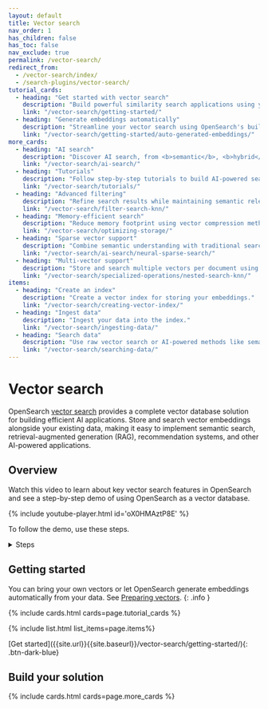 ```yaml
---
layout: default
title: Vector search
nav_order: 1
has_children: false
has_toc: false
nav_exclude: true
permalink: /vector-search/
redirect_from:
  - /vector-search/index/
  - /search-plugins/vector-search/
tutorial_cards:
  - heading: "Get started with vector search"
    description: "Build powerful similarity search applications using your existing vectors or embeddings"
    link: "/vector-search/getting-started/"
  - heading: "Generate embeddings automatically"
    description: "Streamline your vector search using OpenSearch's built-in embedding generation"
    link: "/vector-search/getting-started/auto-generated-embeddings/"
more_cards:
  - heading: "AI search"
    description: "Discover AI search, from <b>semantic</b>, <b>hybrid</b>, and <b>multimodal</b> search to <b>RAG</b>"
    link: "/vector-search/ai-search/"
  - heading: "Tutorials"
    description: "Follow step-by-step tutorials to build AI-powered search for your applications"
    link: "/vector-search/tutorials/"
  - heading: "Advanced filtering"
    description: "Refine search results while maintaining semantic relevance"
    link: "/vector-search/filter-search-knn/"
  - heading: "Memory-efficient search"
    description: "Reduce memory footprint using vector compression methods"
    link: "/vector-search/optimizing-storage/"
  - heading: "Sparse vector support"
    description: "Combine semantic understanding with traditional search efficiency using <b>neural sparse search</b>"
    link: "/vector-search/ai-search/neural-sparse-search/"
  - heading: "Multi-vector support"
    description: "Store and search multiple vectors per document using nested fields"
    link: "/vector-search/specialized-operations/nested-search-knn/"
items:
  - heading: "Create an index"
    description: "Create a vector index for storing your embeddings."
    link: "/vector-search/creating-vector-index/"
  - heading: "Ingest data"
    description: "Ingest your data into the index."
    link: "/vector-search/ingesting-data/"
  - heading: "Search data"
    description: "Use raw vector search or AI-powered methods like semantic, hybrid, multimodal, or neural sparse search. Add RAG to build conversational search."
    link: "/vector-search/searching-data/"
---
```


# Vector search

OpenSearch [vector search]({{site.url}}{{site.baseurl}}/vector-search/getting-started/vector-search-basics/) provides a complete vector database solution for building efficient AI applications. Store and search vector embeddings alongside your existing data, making it easy to implement semantic search, retrieval-augmented generation (RAG), recommendation systems, and other AI-powered applications.

## Overview

Watch this video to learn about key vector search features in OpenSearch and see a step-by-step demo of using OpenSearch as a vector database.

{% include youtube-player.html id='oX0HMAztP8E' %}

To follow the demo, use these steps.

<details markdown="block">
  <summary>
    Steps
  </summary>
  {: .fs-5 .fw-700}

### Prerequisites
{:.no_toc} 

Download the sample data for this demo:

```bash
wget https://amazon-pqa.s3.amazonaws.com/amazon_pqa_headsets.json
```
{% include copy.html %}

Prepare data for bulk indexing into OpenSearch:

```bash
head -n 5000 amazon_pqa_headsets.json |  awk '{ print "{\"index\":{\"_index\":\"neural_search_pqa\"}}"; print;}'  > neural_search_amazon_pqa_headsets.json
```
{% include copy.html %}

Enable running machine learning (ML) models on data nodes (not recommended for production environments):

```json
PUT /_cluster/settings
{
  "persistent": {
    "plugins.ml_commons.only_run_on_ml_node": false
  }
}
```
{% include copy-curl.html %}

### Step 1: Register and deploy a model
{:.no_toc} 

Register and deploy an ML model provided by OpenSearch:

```json
POST /_plugins/_ml/models/_register?deploy=true
{
	"name": "huggingface/sentence-transformers/all-distilroberta-v1",
	"version": "1.0.1",
	"model_format": "TORCH_SCRIPT"
}
```
{% include copy-curl.html %}

Registering a model is an asynchronous task. OpenSearch returns a task ID for this task. Check the status of the task by using the Tasks API:

```json
GET /_plugins/_ml/tasks/<task_id>
```
{% include copy-curl.html %}

Once the task is complete, the task state will change to `COMPLETED` and the Tasks API response will contain a model ID for the registered model. Note the model ID; you'll use it in the following steps.

### Step 2: Create an ingest pipeline 
{:.no_toc} 

Create an ingest pipeline that will generate vector embeddings from text:

```json
PUT _ingest/pipeline/nlp-index-pipeline
{
  "processors" : [
    {
      "text_embedding": {
        "model_id": "<model_id>",
        "field_map": {
          "question_text": "question_vector"
        }
      }
    }
  ]
}
```
{% include copy-curl.html %}

Test the ingest pipeline:

```json
POST /_plugins/_ml/_predict/text_embedding/<model_id>
{
  "text_docs":[ "what does the package contain?"],
  "return_number": true,
  "target_response": ["sentence_embedding"]
}
```
{% include copy-curl.html %}

### Step 3: Create an index
{:.no_toc} 

Create a vector index and set the default ingest pipeline to the ingest pipeline created in the previous step:

```json
PUT /neural_search_pqa
{
  "settings": {
    "index.knn": true,
    "default_pipeline": "nlp-index-pipeline"
  },
  "mappings": {
    "properties": {
      "question_vector": {
        "type": "knn_vector",
        "dimension": 768
      }
    }
  }
}
```
{% include copy-curl.html %}

### Step 4: Ingest data
{:.no_toc} 

Ingest the data you prepared in the [Prerequisites](#prerequisites) section:

```bash
curl -XPOST -u "<username>:<password>" -k https://localhost:9200/_bulk --data-binary @neural_search_amazon_pqa_headsets.json  -H 'Content-Type: application/json'
```
{% include copy.html %}

If you're not running the Security plugin, omit the username and password:

```bash
curl -XPOST http://localhost:9200/_bulk --data-binary @neural_search_amazon_pqa_headsets.json  -H 'Content-Type: application/json'
```
{% include copy.html %}

Test the vector generation:

```json
GET /neural_search_pqa/_search
```
{% include copy-curl.html %}

### Step 5: Search the data
{:.no_toc} 

Now search the data using the following search methods.

#### Semantic search

To run a semantic search, send the following request:

```json
GET /neural_search_pqa/_search
{
  "size": 5, 
  "query": {
    "neural": {
      "question_vector": {
        "query_text": "what does the package contain?",
        "model_id": "<model_id>",
        "k": 5
      }
    }
  }
}
```
{% include copy-curl.html %}

#### Raw vector search 

To run a raw vector search using test embeddings, send the following request:

<details markdown="block">
  <summary>
    Request
  </summary>

```json
GET /neural_search_pqa/_search
{
  "query": {
    "knn": {
      "question_vector": {
        "vector": [
            0.002710069,
            -0.009941524,
            -0.010563275,
            -0.0010122135,
            -0.01606663,
            0.035004564,
            -0.024301449,
            0.036937017,
            0.0021445795,
            -0.018301377,
            0.028222118,
            0.03426478,
            0.06526259,
            -0.11439706,
            -0.05570727,
            -0.013401183,
            0.07173271,
            -0.008754317,
            -0.003892538,
            -0.04069254,
            -0.007873223,
            0.043676812,
            0.07628463,
            0.006414452,
            0.017962739,
            0.015939584,
            0.0035662137,
            -0.025271492,
            0.0003880734,
            -0.07922912,
            -0.055034645,
            -0.005235041,
            0.016212236,
            -0.0027856824,
            0.015833888,
            -0.008724626,
            0.07955987,
            -0.015250193,
            0.043985505,
            0.0161295,
            0.043298006,
            0.045120195,
            0.0008796525,
            0.025070759,
            0.02620675,
            0.0008109898,
            0.03925882,
            0.0014451992,
            -0.0106107555,
            0.01826351,
            0.03323938,
            -0.045674287,
            -0.0070893173,
            0.022116413,
            -0.04267077,
            -0.07391224,
            -0.007829025,
            -0.027157241,
            0.02210903,
            0.03281591,
            0.03863423,
            0.019042324,
            -0.008937828,
            -0.00822864,
            -0.0013345153,
            -0.012705528,
            0.024063895,
            0.06755618,
            -0.026645413,
            -0.044332504,
            -0.009713288,
            0.07448414,
            -0.037496917,
            -0.059190735,
            0.00071719656,
            0.054966882,
            -0.014735149,
            -0.012903547,
            -0.07329577,
            0.032558594,
            -0.0065674637,
            0.030938147,
            -0.000380445,
            0.03772217,
            0.065343246,
            -0.03851167,
            0.021905331,
            -0.031275578,
            -0.03284647,
            -0.0039149136,
            0.033011954,
            -0.015860643,
            0.056815848,
            0.018801196,
            0.036051515,
            0.030969055,
            -0.06881828,
            -0.07299447,
            0.011791604,
            0.036003478,
            0.085550085,
            -0.030811753,
            0.008854608,
            -0.00115729,
            0.058123615,
            0.031589605,
            -0.04637206,
            0.052185714,
            -0.008147512,
            -0.009668442,
            -0.020753473,
            -0.044140838,
            0.007126401,
            0.018284583,
            0.026957503,
            -0.06066957,
            0.005663597,
            -0.00054079125,
            -0.007547787,
            0.038137276,
            0.029036777,
            -0.050400596,
            -0.04595853,
            0.019300641,
            0.0750706,
            0.06053001,
            0.05319831,
            -0.040328506,
            -0.026151964,
            0.017703054,
            -0.009880278,
            -0.02431335,
            -0.016003195,
            0.017467672,
            -0.028064456,
            0.010797431,
            0.04620068,
            -0.035007767,
            -0.05585064,
            0.053512778,
            0.033208907,
            0.008550426,
            -0.0388121,
            -0.043947462,
            0.041298136,
            0.00632402,
            0.050902393,
            0.025355011,
            0.049950752,
            0.05057344,
            -0.030225132,
            0.068390064,
            0.011451242,
            0.022812577,
            -0.04050082,
            0.04564967,
            0.02095755,
            -0.008775425,
            0.02742215,
            0.0045154644,
            -0.022773914,
            -0.023864053,
            0.048423547,
            -0.02743273,
            0.023161013,
            -0.085432865,
            -0.027781866,
            0.045083255,
            -0.024330953,
            0.051298082,
            -0.014561553,
            0.019947212,
            -0.04762156,
            -0.08161497,
            -0.02915204,
            -0.05000734,
            0.016844928,
            0.06842721,
            -0.07254415,
            0.023711553,
            -0.065741085,
            -0.02294238,
            0.026964355,
            0.023867974,
            -0.036694836,
            0.031053912,
            -0.029109096,
            0.03979944,
            0.0066577485,
            -0.04632492,
            -0.002852599,
            0.104205936,
            -0.0015289283,
            -0.0031528969,
            -0.067211226,
            0.038498618,
            -0.044048615,
            0.07784984,
            -0.00019098066,
            -0.073304884,
            -0.025518911,
            -0.044625603,
            -0.015586972,
            0.029835561,
            0.012194141,
            -0.015629057,
            -0.020035604,
            -0.06611267,
            -0.011576042,
            -0.018833332,
            -0.0058776387,
            0.0015687104,
            0.042071432,
            0.035765655,
            0.036961976,
            -0.06410254,
            0.0069225053,
            0.009306832,
            -0.033220366,
            -0.0011623797,
            -0.05273565,
            -0.05313439,
            0.0040645716,
            0.015500928,
            -0.031550664,
            0.052280493,
            0.0037078348,
            -0.021173084,
            0.0150960395,
            0.078733385,
            0.0028686044,
            -0.005216703,
            -0.0036014854,
            0.050795995,
            -0.041090492,
            -0.04149299,
            -0.042463295,
            0.004432829,
            0.019274198,
            0.02163699,
            -0.009603396,
            -0.0049729077,
            -0.04318596,
            -0.087209016,
            -0.018899467,
            -0.010470672,
            -0.030606175,
            0.002642825,
            0.0075506642,
            0.021283865,
            0.02029468,
            -0.020240186,
            0.021211915,
            0.013999255,
            0.061195884,
            0.04166171,
            -0.052985657,
            -0.025418852,
            0.053535376,
            0.0052670254,
            0.00996464,
            0.022772988,
            -0.0067050382,
            0.011592934,
            0.00048262937,
            0.056712538,
            0.04335854,
            -0.018352322,
            0.021396462,
            -0.062193274,
            -0.07501798,
            -0.043138392,
            0.029762914,
            0.0022764541,
            -0.021794599,
            0.020765148,
            0.09824474,
            -0.0021401478,
            0.07763454,
            -0.0071393973,
            0.048322372,
            -0.0068628914,
            -0.01169711,
            0.0369351,
            0.056131776,
            0.007255264,
            0.014164492,
            0.047250435,
            0.037673194,
            -0.032006253,
            0.0064754435,
            -0.029092291,
            0.10371859,
            -0.04414858,
            -0.04181647,
            0.031237667,
            0.06330435,
            0.0009903753,
            0.015501904,
            -0.043972794,
            -0.07873341,
            -0.034613512,
            0.0045046876,
            0.02307906,
            0.000025955713,
            -0.026988667,
            -0.021876179,
            -0.061864477,
            -0.03174992,
            -0.020722676,
            -0.013450134,
            -0.07542003,
            0.032319948,
            -0.024602456,
            -0.0333397,
            0.012231298,
            0.041405365,
            0.038915142,
            -0.015581544,
            -0.019906731,
            0.05896227,
            -0.041462217,
            -0.017148478,
            0.026938373,
            0.016844902,
            0.04285087,
            -0.017774548,
            0.020407137,
            -0.051100556,
            0.020812236,
            0.07045972,
            -0.0051538153,
            0.0011321488,
            -0.011617311,
            0.022422142,
            -0.118273415,
            0.036936108,
            -0.0006845923,
            -0.020841764,
            -0.03182234,
            0.057517555,
            -0.033479884,
            -0.027451057,
            -0.043103144,
            0.008880055,
            -0.041282106,
            0.055030968,
            -0.04702203,
            0.056501582,
            0.014168417,
            0.02385893,
            -0.015406,
            0.02182121,
            -0.016413651,
            -0.010580059,
            -0.032921027,
            0.0029189822,
            -0.02338612,
            -0.022606278,
            0.04826292,
            -0.004382977,
            0.025545042,
            0.02886143,
            -0.060381353,
            -0.028612776,
            -0.07493492,
            0.00719094,
            0.015079185,
            -0.042235136,
            -0.01738928,
            -0.0015764751,
            0.0080654705,
            0.00045899878,
            0.02290927,
            -0.044065766,
            -0.027154867,
            0.019949641,
            0.024834728,
            0.035529647,
            -0.02206892,
            0.010913105,
            0.010024395,
            -0.029580403,
            0.02561486,
            -0.009437026,
            0.031584535,
            -0.03349992,
            0.017479446,
            0.03321881,
            0.04470709,
            -0.051657267,
            0.014068284,
            0.028261097,
            0.006924192,
            0.015599272,
            0.024204262,
            0.017719362,
            -0.009957364,
            0.042847835,
            -0.023584707,
            0.045098092,
            -0.023444502,
            -0.0037809366,
            -0.03454478,
            0.021056872,
            -0.043912865,
            -0.0390931,
            0.009994628,
            -0.045420606,
            -0.010205209,
            0.0022059593,
            -0.0064243795,
            0.0058772936,
            -0.01227864,
            -0.028449906,
            0.05086825,
            0.011771748,
            0.029447777,
            -0.00488326,
            -0.00972601,
            -0.0038806763,
            0.012304249,
            0.048176277,
            -0.044568717,
            -0.046164848,
            -0.040474243,
            -0.010306429,
            0.0070577585,
            0.050434314,
            -0.047979098,
            -0.032600895,
            0.004446253,
            0.043626312,
            0.006991633,
            -0.008693645,
            0.03655107,
            -0.010262025,
            0.061423175,
            -0.041305497,
            0.049218614,
            0.024470096,
            0.008277926,
            0.023871863,
            -0.0680525,
            -0.01373448,
            -0.019403461,
            0.01457673,
            0.020989386,
            -0.012840103,
            0.04480477,
            -0.012785204,
            0.05274674,
            0.00044528328,
            -0.03250745,
            -0.034448665,
            -0.021306505,
            -0.006346044,
            0.03572138,
            -0.005664647,
            0.007930765,
            0.05546037,
            0.08555072,
            0.0052049863,
            0.005712941,
            0.0069970684,
            -0.07032658,
            -0.021292446,
            -0.043971684,
            0.033561017,
            0.0078121717,
            -0.01232355,
            0.04682774,
            -0.012410457,
            -0.024060972,
            0.026366811,
            0.02424469,
            -0.003813699,
            0.007787949,
            0.030725611,
            -0.018421294,
            0.024292007,
            0.02683838,
            0.018937135,
            0.024167754,
            -0.012694116,
            -0.04747225,
            -0.018581947,
            0.04490841,
            0.010850694,
            0.013474754,
            -0.053915884,
            -0.0157288,
            -0.035485156,
            0.002554162,
            1.9480496e-33,
            0.026267078,
            -0.0005050934,
            0.056276474,
            -0.04939255,
            -0.042061917,
            0.017516103,
            -0.0347885,
            0.0056415154,
            0.028010717,
            0.037564415,
            -0.010455965,
            -0.0016442607,
            0.01223653,
            -0.0033323513,
            0.04782389,
            0.016800124,
            -0.07022924,
            -0.06512625,
            -0.0020572834,
            -0.01184387,
            0.02217141,
            -0.024825176,
            -0.0015173266,
            -0.0269819,
            0.019096063,
            0.017777557,
            0.017873168,
            0.039785545,
            -0.046805847,
            0.021698391,
            -0.06269843,
            0.019622149,
            0.007864404,
            0.008894206,
            0.0038650148,
            0.042388596,
            -0.009941635,
            -0.023884028,
            -0.035126317,
            0.0005930202,
            0.006001224,
            -0.024304975,
            -0.025708912,
            0.04936831,
            0.0016331291,
            -0.040760614,
            0.030479766,
            0.05206152,
            -0.00443369,
            0.10088473,
            0.011507102,
            -0.023531357,
            -0.040234685,
            -0.01877001,
            0.009172026,
            -0.03114441,
            -0.04349409,
            -0.017874151,
            0.034953598,
            -0.008358288,
            0.018915119,
            0.07711077,
            0.023954341,
            0.002415601,
            0.008599011,
            0.010966408,
            0.060247257,
            -0.0024354062,
            0.029591061,
            -0.028959572,
            -0.036631253,
            -0.021705143,
            0.030625504,
            -0.0047654426,
            0.014964073,
            0.037887104,
            0.015323633,
            0.037921626,
            -0.025576469,
            0.055206805,
            -0.029262222,
            -0.01962374,
            -0.03655967,
            0.027075786,
            -0.081109434,
            0.02449199,
            -0.0011163651,
            0.023110788,
            0.027611898,
            0.008880572,
            -0.016672952,
            0.054573104,
            0.0668384,
            0.0016800691,
            -0.026792923,
            -0.007083326,
            -0.02166146,
            -0.05414477,
            0.034420814,
            -0.014911138,
            -0.015938187,
            0.0024109697,
            0.018606238,
            -0.0068018483,
            0.007229771,
            -0.07069912,
            0.005073739,
            -0.02377225,
            0.025782589,
            -0.023521125,
            -0.009433753,
            0.001846642,
            0.039006367,
            0.058460444,
            0.0073873056,
            0.007734639,
            0.04332041,
            -0.02951278,
            -0.025803477,
            0.046294205,
            0.02037022,
            0.017971495,
            -0.07894564,
            0.035865154,
            -0.0019950685,
            0.0058006193,
            -0.016100215,
            -0.032027755,
            -0.015766902,
            0.0036303538,
            0.036353722,
            -0.012345974,
            -0.052974723,
            -0.018639334,
            -0.023760993,
            -0.039711308,
            0.011242891,
            0.019980058,
            0.0056355395,
            -0.034353167,
            0.035260357,
            0.0017268837,
            0.026457984,
            -0.027261587,
            -0.0083769085,
            0.013137794,
            0.06074834,
            -0.03966026,
            0.015282993,
            -0.03137165,
            -0.0018508149,
            0.0006249257,
            -0.088941485,
            -0.016475422,
            -0.061206434,
            0.02161922,
            0.04977918,
            -0.012738911,
            0.029521877,
            0.019252038,
            0.0060790903,
            -0.019414661,
            -0.0037854896,
            0.0035633324,
            0.0012202597,
            -0.0025355266,
            -0.013203971,
            0.03394517,
            0.055446833,
            -0.056813966,
            -0.017438352,
            -0.0025512646,
            0.0015061953,
            -0.014893743,
            0.01575938,
            0.0137350615,
            0.021631295,
            -0.011761018,
            0.003874792,
            -0.033888955,
            0.034087986,
            0.007129588,
            -0.054342985,
            -0.08680173,
            -0.002967837,
            0.025510576,
            0.021943994,
            0.012099311,
            -0.04670378,
            -0.0052654264,
            -0.018963156,
            0.041973554,
            -0.028053606,
            -0.08092634,
            0.01265107,
            -0.054788973,
            0.09400683,
            -0.06417367,
            -0.027034711,
            -0.039408244,
            0.023176627,
            -0.01461873,
            0.03884634,
            -0.036304634,
            -0.017949235,
            -0.057132546,
            0.01646405,
            0.0404744,
            -0.0027004834,
            -0.00041886698,
            -0.0028203563,
            0.008831913,
            -0.0040895687,
            -0.012310025,
            0.05664932,
            0.017413152,
            0.0068459054,
            0.018910537,
            0.019317543,
            0.0020133136,
            -0.017052755,
            0.005844975,
            0.010338119,
            0.020037401,
            0.013349168,
            -0.05482043,
            -0.066234104,
            -0.02689704,
            -0.035874642,
            -0.050699547,
            -0.05060031,
            -0.04085721,
            -0.027676092,
            -0.0981729,
            -0.02701008,
            0.050626777,
            0.04092506,
            0.029677482,
            0.05753057,
            0.10218166,
            0.024896685,
            -0.030231407,
            -0.04353669,
            -0.005995228,
            -0.0033289846,
            0.029730862,
            -0.10618225,
            0.020681499,
            -0.024290795,
            0.022039287,
            0.043326188,
            -0.05395758,
            -0.025439745,
            0.03492537,
            -0.027676322,
            -0.00053507305,
            0.02218165,
            0.09227446,
            -0.023444649,
            -0.06172415,
            0.018731289,
            -0.01790614,
            0.006927564,
            -0.025528973,
            -0.009136651,
            -0.009685557,
            0.017786622,
            0.023883764,
            0.011552316,
            0.06438146,
            0.0033594605,
            0.022067433,
            -0.035531327
          ],
        "k": 5
      }
    }
  }
}
```
{% include copy-curl.html %}
</details>

#### Lexical search

To run a lexical search, send the following request:

```json
GET /neural_search_pqa/_search
{
  "query": {
    "match": {
      "question_text": "what does the package contain?"
    }
  }
}
```
{% include copy-curl.html %}

#### Hybrid search

Create a search pipeline for hybrid search:

```json
PUT /_search/pipeline/hybrid-search-pipeline
{
  "phase_results_processors": [
    {
      "normalization-processor": {
        "normalization": {
          "technique": "min_max"
        },
        "combination": {
          "technique": "arithmetic_mean",
          "parameters": {
            "weights": [
              0.3,
              0.7
            ]
          }
        }
      }
    }
  ]
}
```
{% include copy-curl.html %}

Set this pipeline as the default search pipeline for the index:

```json
PUT /neural_search_pqa/_settings
{
  "index.search.default_pipeline": "hybrid-search-pipeline"
}
```
{% include copy-curl.html %}

To run a hybrid search, send the following request:

```json
GET /neural_search_pqa/_search
{
  "_source": "question_text",
  "query": {
    "hybrid": {
      "queries": [
        {
          "match": {
            "question_text":"what does the package contain?"
          }
        },
        {
          "neural": {
            "question_vector": {
            "query_text": "what does the package contain?",
            "model_id": "<model_id>",
            "k": 5
            }
          }
        }
      ]
    }
  }
}
```
{% include copy-curl.html %}

### Clean up
{:.no_toc} 

Undeploy the model:

```json
POST /_plugins/_ml/models/<model_id>/_undeploy
```
{% include copy-curl.html %}

Delete the model:

```json
DELETE /_plugins/_ml/models/<model_id>
```
{% include copy-curl.html %}

Delete the index:

```json
DELETE /neural_search_pqa
```
{% include copy-curl.html %}

</details>

## Getting started

You can bring your own vectors or let OpenSearch generate embeddings automatically from your data. See [Preparing vectors]({{site.url}}{{site.baseurl}}/vector-search/getting-started/vector-search-options/).
{: .info }

{% include cards.html cards=page.tutorial_cards %}

{% include list.html list_items=page.items%}

<span class="centering-container">
[Get started]({{site.url}}{{site.baseurl}}/vector-search/getting-started/){: .btn-dark-blue}
</span>

## Build your solution 

{% include cards.html cards=page.more_cards %}